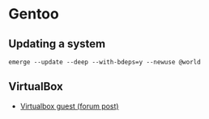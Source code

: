 Gentoo
======

Updating a system
-----------------

    emerge --update --deep --with-bdeps=y --newuse @world


VirtualBox
----------

 * [Virtualbox guest (forum post)](http://forums.gentoo.org/viewtopic-p-7408372.html)
